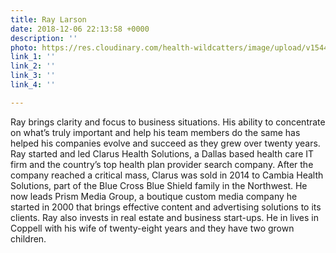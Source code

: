 ```yaml
---
title: Ray Larson
date: 2018-12-06 22:13:58 +0000
description: ''
photo: https://res.cloudinary.com/health-wildcatters/image/upload/v1544134453/image.png
link_1: ''
link_2: ''
link_3: ''
link_4: ''

---
```

Ray brings clarity and focus to business situations. His ability to concentrate on what’s truly important and help his team members do the same has helped his companies evolve and succeed as they grew over twenty years. Ray started and led Clarus Health Solutions, a Dallas based health care IT firm and the country’s top health plan provider search company. After the company reached a critical mass, Clarus was sold in 2014 to Cambia Health Solutions, part of the Blue Cross Blue Shield family in the Northwest. He now leads Prism Media Group, a boutique custom media company he started in 2000 that brings effective content and advertising solutions to its clients. Ray also invests in real estate and business start-ups. He in lives in Coppell with his wife of twenty-eight years and they have two grown children.